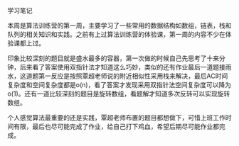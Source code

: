学习笔记

​       本周是算法训练营的第一周，主要学习了一些常用的数据结构如数组，链表，栈和队列的相关知识和实践。之前有上过算法训练营的体验课，第一周的内容不少在体验课都上过。

​        印象比较深刻的题目就是盛水最多的容器，第一次做的时候自己先思考了十来分钟，后来看了答案使用双指针法才知道这么巧妙，类似的还有作业最后一道题接雨水，这道题第一反应是按照覃超老师说的附近相似性采用栈来解决，最后AC时间复杂度和空间复杂度都是o(n)，看了答案才发现采用双指针法空间复杂度可以降为o(1)。还有一道比较深刻的题目是旋转数组，看题解才知道多次反转可以实现旋转数组。

​        个人感觉算法最重要的还是实践，覃超老师布置的题目都想做下，可惜上班工作时间有限，最后也尽可能完成了作业，给自己打下鸡血，希望后期尽可能作业都完成。